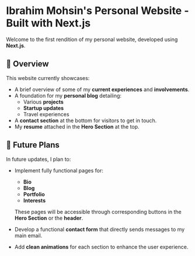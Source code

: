 # Ibrahim Mohsin's Personal Website - Built with Next.js

Welcome to the first rendition of my personal website, developed using **Next.js**.

## 🌟 Overview

This website currently showcases:
- A brief overview of some of my **current experiences** and **involvements**.
- A foundation for my **personal blog** detailing:
  - Various **projects**
  - **Startup updates**
  - Travel experiences
- A **contact section** at the bottom for visitors to get in touch.
- My **resume** attached in the **Hero Section** at the top.

## 🚀 Future Plans

In future updates, I plan to:
- Implement fully functional pages for:
  - **Bio**
  - **Blog**
  - **Portfolio**
  - **Interests**

  These pages will be accessible through corresponding buttons in the **Hero Section** or the **header**.

- Develop a functional **contact form** that directly sends messages to my main email.
- Add **clean animations** for each section to enhance the user experience.

